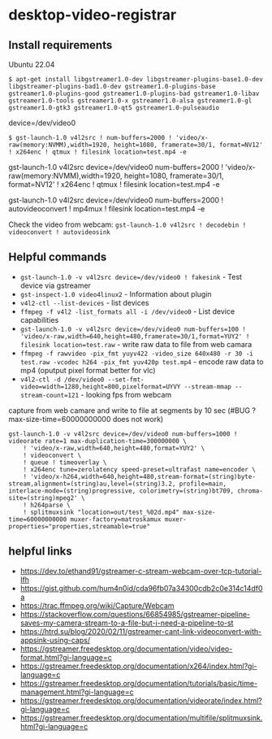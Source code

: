 # desktop-video-registrar


## Install requirements

Ubuntu 22.04
```
$ apt-get install libgstreamer1.0-dev libgstreamer-plugins-base1.0-dev libgstreamer-plugins-bad1.0-dev gstreamer1.0-plugins-base gstreamer1.0-plugins-good gstreamer1.0-plugins-bad gstreamer1.0-libav gstreamer1.0-tools gstreamer1.0-x gstreamer1.0-alsa gstreamer1.0-gl gstreamer1.0-gtk3 gstreamer1.0-qt5 gstreamer1.0-pulseaudio
```


device=/dev/video0
```
$ gst-launch-1.0 v4l2src ! num-buffers=2000 ! 'video/x-raw(memory:NVMM),width=1920, height=1080, framerate=30/1, format=NV12' ! x264enc ! qtmux ! filesink location=test.mp4 -e
```


gst-launch-1.0 v4l2src device=/dev/video0 num-buffers=2000 ! 'video/x-raw(memory:NVMM),width=1920, height=1080, framerate=30/1, format=NV12' ! x264enc ! qtmux ! filesink location=test.mp4 -e


gst-launch-1.0 v4l2src device=/dev/video0 num-buffers=2000 ! autovideoconvert ! mp4mux ! filesink location=test.mp4 -e


Check the video from webcam: `gst-launch-1.0 v4l2src ! decodebin ! videoconvert ! autovideosink`


## Helpful commands

- `gst-launch-1.0 -v v4l2src device=/dev/video0 ! fakesink` - Test device via gstreamer
- `gst-inspect-1.0 video4linux2` - Information about plugin
- `v4l2-ctl --list-devices` - list devices
- `ffmpeg -f v4l2 -list_formats all -i /dev/video0` - List device capabilities
- `gst-launch-1.0 -v v4l2src device=/dev/video0 num-buffers=100 ! 'video/x-raw,width=640,height=480,framerate=30/1,format=YUY2' ! filesink location=test.raw` - write raw data to file from web camara
- `ffmpeg -f rawvideo -pix_fmt yuyv422 -video_size 640x480 -r 30 -i test.raw -vcodec h264 -pix_fmt yuv420p test.mp4` - encode raw data to mp4 (oputput pixel format better for vlc)
- `v4l2-ctl -d /dev/video0 --set-fmt-video=width=1280,height=800,pixelformat=UYVY --stream-mmap --stream-count=121` - looking fps from webcam

capture from web camare and write to file at segments by 10 sec (#BUG ? max-size-time=60000000000 does not work)
```
gst-launch-1.0 -v v4l2src device=/dev/video0 num-buffers=1000 ! videorate rate=1 max-duplication-time=300000000 \
    ! 'video/x-raw,width=640,height=480,format=YUY2' \
    ! videoconvert \
    ! queue ! timeoverlay \
    ! x264enc tune=zerolatency speed-preset=ultrafast name=encoder \
    ! 'video/x-h264,width=640,height=480,stream-format=(string)byte-stream,alignment=(string)au,level=(string)3.2, profile=main, interlace-mode=(string)progressive, colorimetry=(string)bt709, chroma-site=(string)mpeg2' \
    ! h264parse \
    ! splitmuxsink "location=out/test_%02d.mp4" max-size-time=60000000000 muxer-factory=matroskamux muxer-properties="properties,streamable=true"
```

## helpful links

- https://dev.to/ethand91/gstreamer-c-stream-webcam-over-tcp-tutorial-lfh
- https://gist.github.com/hum4n0id/cda96fb07a34300cdb2c0e314c14df0a
- https://trac.ffmpeg.org/wiki/Capture/Webcam
- https://stackoverflow.com/questions/66854985/gstreamer-pipeline-saves-my-camera-stream-to-a-file-but-i-need-a-pipeline-to-st
- https://htrd.su/blog/2020/02/11/gstreamer-cant-link-videoconvert-with-appsink-using-caps/
- https://gstreamer.freedesktop.org/documentation/video/video-format.html?gi-language=c
- https://gstreamer.freedesktop.org/documentation/x264/index.html?gi-language=c
- https://gstreamer.freedesktop.org/documentation/tutorials/basic/time-management.html?gi-language=c
- https://gstreamer.freedesktop.org/documentation/videorate/index.html?gi-language=c
- https://gstreamer.freedesktop.org/documentation/multifile/splitmuxsink.html?gi-language=c